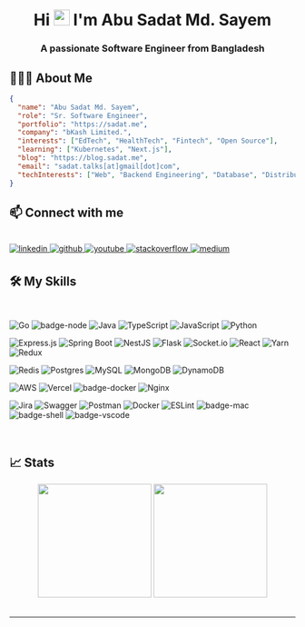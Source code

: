 <h1 align="center">Hi <img src="https://media.giphy.com/media/hvRJCLFzcasrR4ia7z/giphy.gif" width="28"> I'm Abu Sadat Md. Sayem</h1>
<h3 align="center">A passionate Software Engineer from Bangladesh</h3>


## 👨🏻‍💻 About Me
```json
{
  "name": "Abu Sadat Md. Sayem",
  "role": "Sr. Software Engineer",
  "portfolio": "https://sadat.me",
  "company": "bKash Limited.",
  "interests": ["EdTech", "HealthTech", "Fintech", "Open Source"],
  "learning": ["Kubernetes", "Next.js"],
  "blog": "https://blog.sadat.me",
  "email": "sadat.talks[at]gmail[dot]com",
  "techInterests": ["Web", "Backend Engineering", "Database", "Distributed System", "Cloud", "System Design"]
}
```

## 📫 Connect with me
<br/>
<a href="https://linkedin.com/in/sadatsayem" target="_blank">
<img src=https://img.shields.io/badge/linkedin-%231E77B5.svg?&style=for-the-badge&logo=linkedin&logoColor=white alt=linkedin style="margin-bottom: 5px;" />
</a>
<a href="https://github.com/caffeines" target="_blank">
<img src=https://img.shields.io/badge/github-%2324292e.svg?&style=for-the-badge&logo=github&logoColor=white alt=github style="margin-bottom: 5px;" />
</a>
<a href="https://youtube.com/@prepself" target="_blank">
<img src=https://img.shields.io/badge/youtube-%23E0234E.svg?style=for-the-badge&logo=youtube&logoColor=white alt=youtube style="margin-bottom: 5px;" />
</a>
<a href="https://stackoverflow.com/users/9313299" target="_blank">
<img src=https://img.shields.io/badge/stackoverflow-%23F28032.svg?&style=for-the-badge&logo=stackoverflow&logoColor=white alt=stackoverflow style="margin-bottom: 5px;" />
</a>

<a href="https://medium.com/@caffeines" target="_blank">
<img src=https://img.shields.io/badge/medium-%23292929.svg?&style=for-the-badge&logo=medium&logoColor=white alt=medium style="margin-bottom: 5px;" />
</a>  
  

<br/> 

## 🛠️ My Skills
<br/>

![Go](https://img.shields.io/badge/go-%2300ADD8.svg?style=for-the-badge&logo=go&logoColor=white)
![badge-node](https://img.shields.io/badge/Node.js-black?logo=node.js&style=for-the-badge&color=21223e)
![Java](https://img.shields.io/badge/Java-ED8B00?style=for-the-badge&logo=openjdk&logoColor=white)
![TypeScript](https://img.shields.io/badge/typescript-%23007ACC.svg?style=for-the-badge&logo=typescript&logoColor=white)
![JavaScript](https://img.shields.io/badge/javascript-%23323330.svg?style=for-the-badge&logo=javascript&logoColor=%23F7DF1E) 
![Python](https://img.shields.io/badge/python-3670A0?style=for-the-badge&logo=python&logoColor=ffdd54) 

![Express.js](https://img.shields.io/badge/express.js-%23404d59.svg?style=for-the-badge&logo=express&logoColor=%2361DAFB)
![Spring Boot](https://img.shields.io/badge/Spring-6DB33F?style=for-the-badge&logo=spring&logoColor=white)
![NestJS](https://img.shields.io/badge/nestjs-%23E0234E.svg?style=for-the-badge&logo=nestjs&logoColor=white) 
![Flask](https://img.shields.io/badge/flask-%23000.svg?style=for-the-badge&logo=flask&logoColor=white) 
![Socket.io](https://img.shields.io/badge/Socket.io-black?style=for-the-badge&logo=socket.io&badgeColor=010101) 
![React](https://img.shields.io/badge/react-%2320232a.svg?style=for-the-badge&logo=react&logoColor=%2361DAFB) 
![Yarn](https://img.shields.io/badge/yarn-%232C8EBB.svg?style=for-the-badge&logo=yarn&logoColor=white) 
![Redux](https://img.shields.io/badge/redux-%23593d88.svg?style=for-the-badge&logo=redux&logoColor=white)


![Redis](https://img.shields.io/badge/redis-%23DD0031.svg?style=for-the-badge&logo=redis&logoColor=white) 
![Postgres](https://img.shields.io/badge/postgres-%23316192.svg?style=for-the-badge&logo=postgresql&logoColor=white) 
![MySQL](https://img.shields.io/badge/mysql-%2300f.svg?style=for-the-badge&logo=mysql&logoColor=white) 
![MongoDB](https://img.shields.io/badge/MongoDB-%234ea94b.svg?style=for-the-badge&logo=mongodb&logoColor=white)
![DynamoDB](https://img.shields.io/badge/Amazon%20DynamoDB-4053D6?style=for-the-badge&logo=Amazon%20DynamoDB&logoColor=white)


![AWS](https://img.shields.io/badge/AWS-%23FF9900.svg?style=for-the-badge&logo=amazon-aws&logoColor=white) 
![Vercel](https://img.shields.io/badge/vercel-%23000000.svg?style=for-the-badge&logo=vercel&logoColor=white) 
![badge-docker](https://img.shields.io/badge/Docker-black?style=for-the-badge&logo=docker&color=21223e)
![Nginx](https://img.shields.io/badge/nginx-%23009639.svg?style=for-the-badge&logo=nginx&logoColor=white)


![Jira](https://img.shields.io/badge/jira-%230A0FFF.svg?style=for-the-badge&logo=jira&logoColor=white) 
![Swagger](https://img.shields.io/badge/-Swagger-%23Clojure?style=for-the-badge&logo=swagger&logoColor=white) 
![Postman](https://img.shields.io/badge/Postman-FF6C37?style=for-the-badge&logo=postman&logoColor=white) 
![Docker](https://img.shields.io/badge/docker-%230db7ed.svg?style=for-the-badge&logo=docker&logoColor=white) 
![ESLint](https://img.shields.io/badge/ESLint-4B3263?style=for-the-badge&logo=eslint&logoColor=white)
![badge-mac](https://img.shields.io/badge/MacOS-black?logo=apple&style=for-the-badge&color=21223e)
![badge-shell](https://img.shields.io/badge/ZSH-black?style=for-the-badge&logo=gnu-bash&color=21223e)
![badge-vscode](https://img.shields.io/badge/VSCode-black?style=for-the-badge&logo=visual-studio-code&color=21223e&logoColor=blue)

<br/>

## &#x1f4c8; Stats
<div align="center" >
  <img  height="200" src="https://github-readme-stats.vercel.app/api/top-langs/?username=caffeines&hide=html,makefile&bg_color=21223e&title_color=f6c819&text_color=fff&count_private=true&langs_count=5" />

  <img height="200" src="https://github-readme-stats.vercel.app/api?username=caffeines&bg_color=21223e&title_color=f6c819&text_color=fff&show_icons=true&icon_color=fff&count_private=true" />
</div>
<br/>
<hr/>
